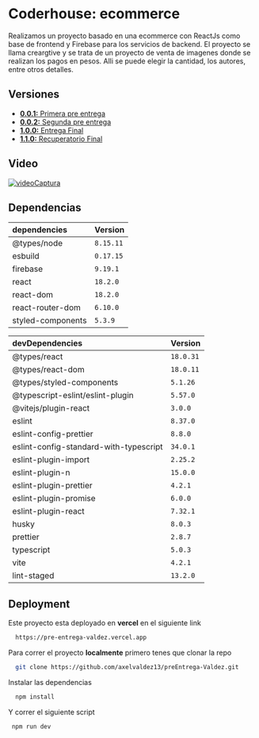 # Coderhouse: ecommerce

Realizamos un proyecto basado en una ecommerce con ReactJs como base de frontend y Firebase para los servicios de backend. El proyecto se llama creargtive y se trata de un proyecto de venta de imagenes donde se realizan los pagos en pesos. Alli se puede elegir la cantidad, los autores, entre otros detalles.

## Versiones

- [**0.0.1:** Primera pre entrega](VERSIONS.md#primera-pre-entrega-001)
- [**0.0.2:** Segunda pre entrega](VERSIONS.md#segunda-pre-entrega-002)
- [**1.0.0:** Entrega Final](VERSIONS.md#entrega-final-100)
- [**1.1.0:** Recuperatorio Final](VERSIONS.md#recuperatorio-final-110)

## Video

[![videoCaptura](https://drive.google.com/file/d/1cAMEUKju3Y119A9VpCtBkHO3HHl-C5EM/view?usp=share_link)](https://drive.google.com/file/d/1cAMEUKju3Y119A9VpCtBkHO3HHl-C5EM/view?usp=share_link)

## Dependencias

| dependencies      | Version   |
| :---------------- | :-------- |
| @types/node       | `8.15.11` |
| esbuild           | `0.17.15` |
| firebase          | `9.19.1`  |
| react             | `18.2.0`  |
| react-dom         | `18.2.0`  |
| react-router-dom  | `6.10.0`  |
| styled-components | `5.3.9`   |

| devDependencies                        | Version   |
| :------------------------------------- | :-------- |
| @types/react                           | `18.0.31` |
| @types/react-dom                       | `18.0.11` |
| @types/styled-components               | `5.1.26`  |
| @typescript-eslint/eslint-plugin       | `5.57.0`  |
| @vitejs/plugin-react                   | `3.0.0`   |
| eslint                                 | `8.37.0`  |
| eslint-config-prettier                 | `8.8.0`   |
| eslint-config-standard-with-typescript | `34.0.1`  |
| eslint-plugin-import                   | `2.25.2`  |
| eslint-plugin-n                        | `15.0.0`  |
| eslint-plugin-prettier                 | `4.2.1`   |
| eslint-plugin-promise                  | `6.0.0`   |
| eslint-plugin-react                    | `7.32.1`  |
| husky                                  | `8.0.3`   |
| prettier                               | `2.8.7`   |
| typescript                             | `5.0.3`   |
| vite                                   | `4.2.1`   |
| lint-staged                            | `13.2.0`  |

## Deployment

Este proyecto esta deployado en **vercel** en el siguiente link

```bash
  https://pre-entrega-valdez.vercel.app
```

Para correr el proyecto **localmente** primero tenes que clonar la repo

```bash
  git clone https://github.com/axelvaldez13/preEntrega-Valdez.git
```

Instalar las dependencias

```bash
  npm install
```

Y correr el siguiente script

```bash
 npm run dev
```
